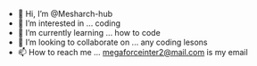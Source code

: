 - 👋 Hi, I’m @Mesharch-hub
- 👀 I’m interested in ... coding
- 🌱 I’m currently learning ... how to code
- 💞️ I’m looking to collaborate on ... any coding lesons
- 📫 How to reach me ... megaforceinter2@mail.com is my email

<!---
Mesharch-hub/Mesharch-hub is a ✨ special ✨ repository because its `README.md` (this file) appears on your GitHub profile.
You can click the Preview link to take a look at your changes.
--->
